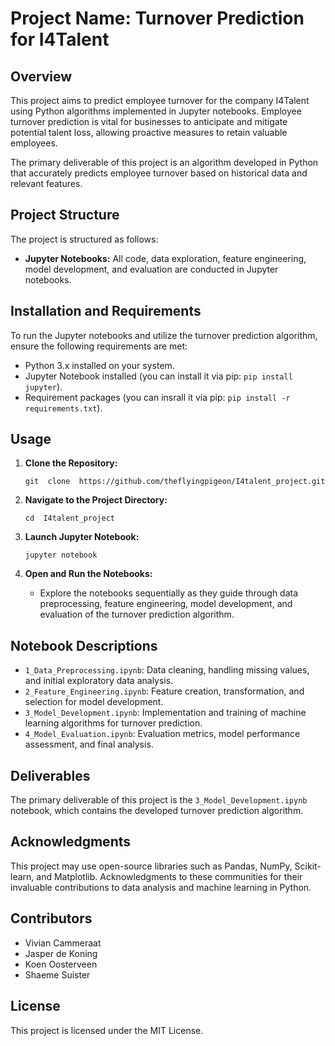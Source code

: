
# Project Name: Turnover Prediction for I4Talent

## Overview

This project aims to predict employee turnover for the company I4Talent using Python algorithms implemented in Jupyter notebooks. Employee turnover prediction is vital for businesses to anticipate and mitigate potential talent loss, allowing proactive measures to retain valuable employees.

The primary deliverable of this project is an algorithm developed in Python that accurately predicts employee turnover based on historical data and relevant features.

## Project Structure

The project is structured as follows:

-   **Jupyter Notebooks:** All code, data exploration, feature engineering, model development, and evaluation are conducted in Jupyter notebooks.

## Installation and Requirements

To run the Jupyter notebooks and utilize the turnover prediction algorithm, ensure the following requirements are met:

-   Python 3.x installed on your system.
-   Jupyter Notebook installed (you can install it via pip: `pip install jupyter`).
-   Requirement packages (you can insrall it via pip: `pip install -r requirements.txt`).

## Usage

1.  **Clone the Repository:**
    
    `git  clone  https://github.com/theflyingpigeon/I4talent_project.git`
    
2.  **Navigate to the Project Directory:**
    
    `cd  I4talent_project`
    
3.  **Launch Jupyter Notebook:**
    
    `jupyter notebook`
    
4.  **Open and Run the Notebooks:**
    
    -   Explore the notebooks sequentially as they guide through data preprocessing, feature engineering, model development, and evaluation of the turnover prediction algorithm.

## Notebook Descriptions

-   `1_Data_Preprocessing.ipynb`: Data cleaning, handling missing values, and initial exploratory data analysis.
-   `2_Feature_Engineering.ipynb`: Feature creation, transformation, and selection for model development.
-   `3_Model_Development.ipynb`: Implementation and training of machine learning algorithms for turnover prediction.
-   `4_Model_Evaluation.ipynb`: Evaluation metrics, model performance assessment, and final analysis.

## Deliverables

The primary deliverable of this project is the `3_Model_Development.ipynb` notebook, which contains the developed turnover prediction algorithm.

## Acknowledgments

This project may use open-source libraries such as Pandas, NumPy, Scikit-learn, and Matplotlib. Acknowledgments to these communities for their invaluable contributions to data analysis and machine learning in Python.

## Contributors

-   Vivian Cammeraat
- Jasper de Koning
- Koen Oosterveen
- Shaeme Suister
 
## License

This project is licensed under the MIT License.
